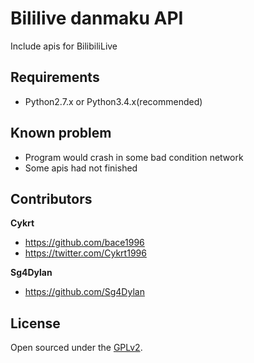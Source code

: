# Bililive danmaku API 
Include apis for BilibiliLive

## Requirements
- Python2.7.x or Python3.4.x(recommended)

## Known problem
- Program would crash in some bad condition network
- Some apis had not finished

## Contributors

**Cykrt**
- <https://github.com/bace1996>
- <https://twitter.com/Cykrt1996>

**Sg4Dylan**
- <https://github.com/Sg4Dylan>

## License

Open sourced under the [GPLv2](LICENSE).

